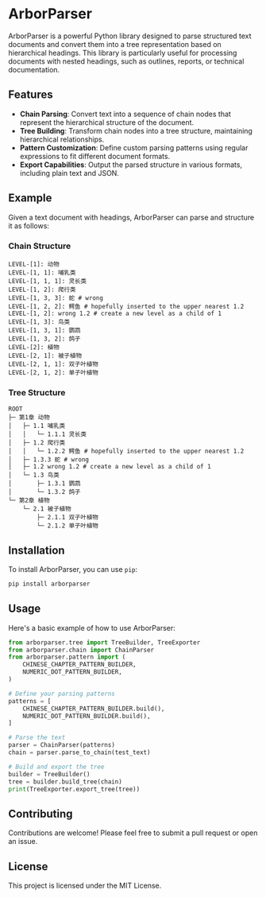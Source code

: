 # ArborParser

ArborParser is a powerful Python library designed to parse structured text documents and convert them into a tree representation based on hierarchical headings. This library is particularly useful for processing documents with nested headings, such as outlines, reports, or technical documentation.

## Features

- **Chain Parsing**: Convert text into a sequence of chain nodes that represent the hierarchical structure of the document.
- **Tree Building**: Transform chain nodes into a tree structure, maintaining hierarchical relationships.
- **Pattern Customization**: Define custom parsing patterns using regular expressions to fit different document formats.
- **Export Capabilities**: Output the parsed structure in various formats, including plain text and JSON.

## Example

Given a text document with headings, ArborParser can parse and structure it as follows:

### Chain Structure

```
LEVEL-[1]: 动物
LEVEL-[1, 1]: 哺乳类
LEVEL-[1, 1, 1]: 灵长类
LEVEL-[1, 2]: 爬行类
LEVEL-[1, 3, 3]: 蛇 # wrong
LEVEL-[1, 2, 2]: 鳄鱼 # hopefully inserted to the upper nearest 1.2
LEVEL-[1, 2]: wrong 1.2 # create a new level as a child of 1
LEVEL-[1, 3]: 鸟类
LEVEL-[1, 3, 1]: 鹦鹉
LEVEL-[1, 3, 2]: 鸽子
LEVEL-[2]: 植物
LEVEL-[2, 1]: 被子植物
LEVEL-[2, 1, 1]: 双子叶植物
LEVEL-[2, 1, 2]: 单子叶植物
```

### Tree Structure

```
ROOT
├─ 第1章 动物
│   ├─ 1.1 哺乳类
│   │   └─ 1.1.1 灵长类
│   ├─ 1.2 爬行类
│   │   └─ 1.2.2 鳄鱼 # hopefully inserted to the upper nearest 1.2
│   ├─ 1.3.3 蛇 # wrong
│   ├─ 1.2 wrong 1.2 # create a new level as a child of 1
│   └─ 1.3 鸟类
│       ├─ 1.3.1 鹦鹉
│       └─ 1.3.2 鸽子
└─ 第2章 植物
    └─ 2.1 被子植物
        ├─ 2.1.1 双子叶植物
        └─ 2.1.2 单子叶植物
```

## Installation

To install ArborParser, you can use `pip`:

```bash
pip install arborparser
```

## Usage

Here's a basic example of how to use ArborParser:

```python
from arborparser.tree import TreeBuilder, TreeExporter
from arborparser.chain import ChainParser
from arborparser.pattern import (
    CHINESE_CHAPTER_PATTERN_BUILDER,
    NUMERIC_DOT_PATTERN_BUILDER,
)

# Define your parsing patterns
patterns = [
    CHINESE_CHAPTER_PATTERN_BUILDER.build(),
    NUMERIC_DOT_PATTERN_BUILDER.build(),
]

# Parse the text
parser = ChainParser(patterns)
chain = parser.parse_to_chain(test_text)

# Build and export the tree
builder = TreeBuilder()
tree = builder.build_tree(chain)
print(TreeExporter.export_tree(tree))
```

## Contributing

Contributions are welcome! Please feel free to submit a pull request or open an issue.

## License

This project is licensed under the MIT License.
